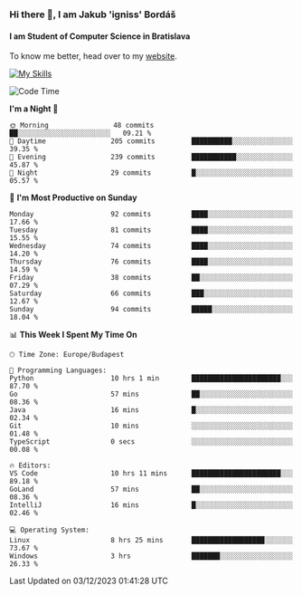 ### Hi there 👋, I am Jakub 'igniss' Bordáš

#### I am Student of Computer Science in Bratislava
To know me better, head over to my [website](https://bordas.sk).

[![My Skills](https://skillicons.dev/icons?i=js,html,css,figma,svelte,java,kotlin,python,postgresql,typescript,nest,nodejs)](https://bordas.sk)


<!--START_SECTION:waka-->
![Code Time](http://img.shields.io/badge/Code%20Time-1%2C297%20hrs%203%20mins-blue)

**I'm a Night 🦉** 

```text
🌞 Morning                48 commits          ██░░░░░░░░░░░░░░░░░░░░░░░   09.21 % 
🌆 Daytime                205 commits         ██████████░░░░░░░░░░░░░░░   39.35 % 
🌃 Evening                239 commits         ███████████░░░░░░░░░░░░░░   45.87 % 
🌙 Night                  29 commits          █░░░░░░░░░░░░░░░░░░░░░░░░   05.57 % 
```
📅 **I'm Most Productive on Sunday** 

```text
Monday                   92 commits          ████░░░░░░░░░░░░░░░░░░░░░   17.66 % 
Tuesday                  81 commits          ████░░░░░░░░░░░░░░░░░░░░░   15.55 % 
Wednesday                74 commits          ████░░░░░░░░░░░░░░░░░░░░░   14.20 % 
Thursday                 76 commits          ████░░░░░░░░░░░░░░░░░░░░░   14.59 % 
Friday                   38 commits          ██░░░░░░░░░░░░░░░░░░░░░░░   07.29 % 
Saturday                 66 commits          ███░░░░░░░░░░░░░░░░░░░░░░   12.67 % 
Sunday                   94 commits          █████░░░░░░░░░░░░░░░░░░░░   18.04 % 
```


📊 **This Week I Spent My Time On** 

```text
🕑︎ Time Zone: Europe/Budapest

💬 Programming Languages: 
Python                   10 hrs 1 min        ██████████████████████░░░   87.70 % 
Go                       57 mins             ██░░░░░░░░░░░░░░░░░░░░░░░   08.36 % 
Java                     16 mins             █░░░░░░░░░░░░░░░░░░░░░░░░   02.34 % 
Git                      10 mins             ░░░░░░░░░░░░░░░░░░░░░░░░░   01.48 % 
TypeScript               0 secs              ░░░░░░░░░░░░░░░░░░░░░░░░░   00.08 % 

🔥 Editors: 
VS Code                  10 hrs 11 mins      ██████████████████████░░░   89.18 % 
GoLand                   57 mins             ██░░░░░░░░░░░░░░░░░░░░░░░   08.36 % 
IntelliJ                 16 mins             █░░░░░░░░░░░░░░░░░░░░░░░░   02.46 % 

💻 Operating System: 
Linux                    8 hrs 25 mins       ██████████████████░░░░░░░   73.67 % 
Windows                  3 hrs               ███████░░░░░░░░░░░░░░░░░░   26.33 % 
```


 Last Updated on 03/12/2023 01:41:28 UTC
<!--END_SECTION:waka-->
